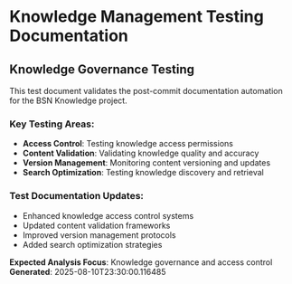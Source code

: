 # Knowledge Management Testing Documentation

## Knowledge Governance Testing

This test document validates the post-commit documentation automation for the BSN Knowledge project.

### Key Testing Areas:
- **Access Control**: Testing knowledge access permissions
- **Content Validation**: Validating knowledge quality and accuracy
- **Version Management**: Monitoring content versioning and updates
- **Search Optimization**: Testing knowledge discovery and retrieval

### Test Documentation Updates:
- Enhanced knowledge access control systems
- Updated content validation frameworks
- Improved version management protocols
- Added search optimization strategies

**Expected Analysis Focus**: Knowledge governance and access control
**Generated**: 2025-08-10T23:30:00.116485
